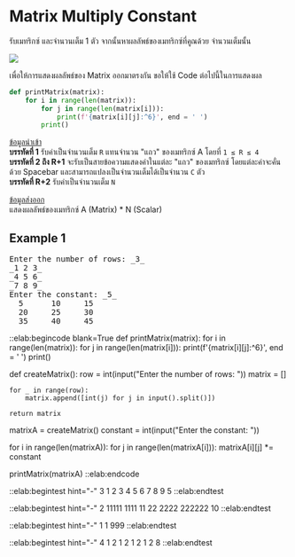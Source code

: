 # Matrix Multiply Constant

รับเมทริกซ์ และจำนวนเต็ม 1 ตัว จากนั้นหาผลลัพธ์ของเมทริกซ์ที่คูณด้วย จำนวนเต็มนั้น

<img src="https://i0.wp.com/www.mathbootcamps.com/wp-content/uploads/multiply-a-matrix-and-a-scalar.jpg?w=471&ssl=1">

เพื่อให้การแสดงผลลัพธ์ของ Matrix ออกมาตรงกัน ขอให้ใช้ Code ต่อไปนี้ในการแสดงผล

```python
def printMatrix(matrix):
    for i in range(len(matrix)):
        for j in range(len(matrix[i])):
            print(f'{matrix[i][j]:^6}', end = ' ')
        print()
```

<u>ข้อมูลนำเข้า</u>  
**บรรทัดที่ 1** รับค่าเป็นจำนวนเต็ม `R` แทนจำนวน "แถว" ของเมทริกซ์ A โดยที่ `1 ≤ R ≤ 4`  
**บรรทัดที่ 2 ถึง R+1** จะรับเป็นสายข้อความแสดงค่าในแต่ละ "แถว" ของเมทริกซ์ โดยแต่ละค่าจะคั่นด้วย Spacebar และสามารถแปลงเป็นจำนวนเต็มได้เป็นจำนวน `C` ตัว  
**บรรทัดที่ R+2** รับค่าเป็นจำนวนเต็ม `N`

<u>ข้อมูลส่งออก</u>  
แสดงผลลัพธ์ของเมทริกซ์ A (Matrix) * N (Scalar)

## Example 1
<pre class="output">
Enter the number of rows: _3_
_1 2 3_
_4 5 6_
_7 8 9_
Enter the constant: _5_
  5      10     15
  20     25     30
  35     40     45
</pre>

::elab:begincode blank=True
def printMatrix(matrix):
    for i in range(len(matrix)):
        for j in range(len(matrix[i])):
            print(f'{matrix[i][j]:^6}', end = ' ')
        print()

def createMatrix():
    row = int(input("Enter the number of rows: "))
    matrix = []

    for _ in range(row):
        matrix.append([int(j) for j in input().split()])

    return matrix

matrixA = createMatrix()
constant = int(input("Enter the constant: "))

for i in range(len(matrixA)):
    for j in range(len(matrixA[i])):
        matrixA[i][j] *= constant

printMatrix(matrixA)
::elab:endcode

::elab:begintest hint="-"
3
1 2 3
4 5 6
7 8 9
5
::elab:endtest

::elab:begintest hint="-"
2
11111 1111 11
22 2222 222222
10
::elab:endtest

::elab:begintest hint="-"
1
1
999
::elab:endtest

::elab:begintest hint="-"
4
1 2
1 2
1 2
1 2
8
::elab:endtest